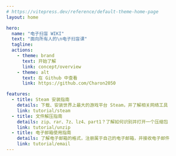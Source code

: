 ```yaml
---
# https://vitepress.dev/reference/default-theme-home-page
layout: home

hero:
  name: "电子扫盲 WIKI"
  text: "面向所有人的\n电子扫盲课"
  tagline: 
  actions:
    - theme: brand
      text: 开始了解
      link: concept/overview
    - theme: alt
      text: 在 Github 中查看
      link: https://github.com/Charon2050

features:
  - title: Steam 安装指南
    details: 下载、安装世界上最大的游戏平台 Steam，并了解相关网络工具 
    link: tutorial/steam
  - title: 文件解压指南
    details: zip、rar、7z、lz4、part1？了解如何识别并打开一个压缩包
    link: tutorial/unzip
  - title: 电子邮箱使用指南
    details: 了解电子邮箱的格式，注册属于自己的电子邮箱，并接收电子邮件
    link: tutorial/email
---
```

